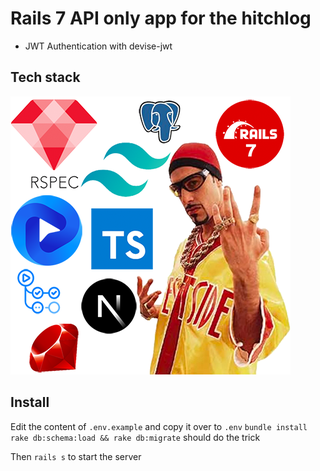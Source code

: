 # Rails 7 API only app for the hitchlog

- JWT Authentication with devise-jwt

## Tech stack

![techstack](/public/techstack.png)

## Install

Edit the content of `.env.example` and copy it over to `.env`
`bundle install`
`rake db:schema:load && rake db:migrate`
should do the trick

Then `rails s` to start the server

